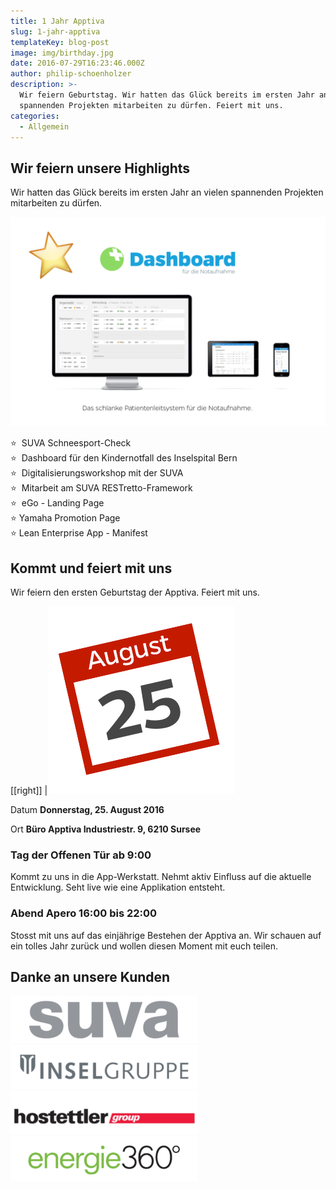 ```yaml
---
title: 1 Jahr Apptiva
slug: 1-jahr-apptiva
templateKey: blog-post
image: img/birthday.jpg
date: 2016-07-29T16:23:46.000Z
author: philip-schoenholzer
description: >-
  Wir feiern Geburtstag. Wir hatten das Glück bereits im ersten Jahr an vielen
  spannenden Projekten mitarbeiten zu dürfen. Feiert mit uns.
categories:
  - Allgemein
---
```


## Wir feiern unsere Highlights

Wir hatten das Glück bereits im ersten Jahr an vielen spannenden Projekten mitarbeiten zu dürfen.

![Highlight: Dashboard für die Notaufnahme](img/highlight-dashboard.png)

<ul style="list-style: none; margin-left: 0; padding-left: 1.6em; text-indent: -1.6em;">
 	<li style="text-align: left;">⭐  SUVA Schneesport-Check</li>
 	<li style="text-align: left;">⭐  Dashboard für den Kindernotfall des Inselspital Bern</li>
 	<li style="text-align: left;">⭐  Digitalisierungsworkshop mit der SUVA</li>
 	<li style="text-align: left;">⭐  Mitarbeit am SUVA RESTretto-Framework</li>
 	<li style="text-align: left;">⭐  eGo - Landing Page</li>
 	<li style="text-align: left;">⭐ Yamaha Promotion Page</li>
 	<li style="text-align: left;">⭐ Lean Enterprise App - Manifest</li>
</ul>
<h2 class="null" style="text-align: left;">Kommt und feiert mit uns</h2>
<p dir="ltr" style="text-align: left;">Wir feiern den ersten Geburtstag der Apptiva. Feiert mit uns.</p>

[[right]]
|![25. August](img/date.png)

<span>Datum</span>
<span><span><strong>Donnerstag, 25. August 2016</strong></span></span>

<span>Ort</span>
<span><span><strong>Büro Apptiva
</strong></span></span><span><span><strong>Industriestr. 9, 6210 Sursee</strong></span></span>

<h3 dir="ltr" class="null" style="text-align: left;">Tag der Offenen Tür ab 9:00</h3>
<p dir="ltr" style="text-align: left;">Kommt zu uns in die App-Werkstatt. Nehmt aktiv Einfluss auf die aktuelle Entwicklung. Seht live wie eine Applikation entsteht.</p>

<h3 dir="ltr" class="null" style="text-align: left;">Abend Apero 16:00 bis 22:00</h3>
<p dir="ltr" style="text-align: left;">Stosst mit uns auf das einjährige Bestehen der Apptiva an. Wir schauen auf ein tolles Jahr zurück und wollen diesen Moment mit euch teilen.</p>

<h2 style="text-align: left;">Danke an unsere Kunden</h2>

![suva](../../img/suva-300.png)![Insel Gruppe](../../img/insel-gruppe-logo-300x70.png)![hostettler](../../img/hostettler-300x70.png)![Energie 360° AG](../../img/energie360-300x72.png)

&nbsp;
